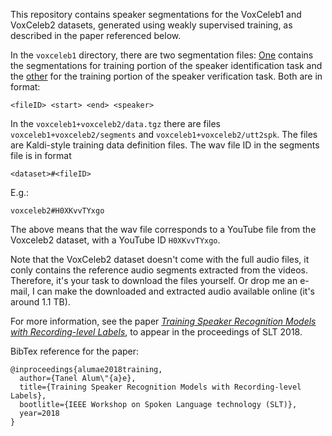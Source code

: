 This repository contains speaker segmentations for the VoxCeleb1 and VoxCeleb2 datasets, generated using weakly supervised training, as described in the paper referenced below.

In the `voxceleb1` directory, there are two segmentation files:
[One](voxceleb1/voxceleb1_sid_segments) contains the segmentations for training portion of the speaker identification task and the [other](voxceleb1/voxceleb1_sv_segments) for the training portion of the speaker verification task.
Both are in format:

    <fileID> <start> <end> <speaker>
    
In the `voxceleb1+voxceleb2/data.tgz` there are files `voxceleb1+voxceleb2/segments` and `voxceleb1+voxceleb2/utt2spk`. The files are Kaldi-style training data definition files.
The wav file ID in the segments file is in format

    <dataset>#<fileID>
  
E.g.:

    voxceleb2#H0XKvvTYxgo
  
The above means that the wav file corresponds to a YouTube file from the Voxceleb2 dataset, with a YouTube ID `H0XKvvTYxgo`.

Note that the VoxCeleb2 dataset doesn't come with the full audio files, it conly contains the reference audio segments
extracted from the videos. Therefore, it's your task to download the files yourself. Or drop me an e-mail,
I can make the downloaded and extracted audio available online (it's around 1.1 TB).

For more information, see the paper [_Training Speaker Recognition Models with Recording-level Labels_](doc/alumae2018training.pdf), to appear in the proceedings of SLT 2018.

BibTex reference for the paper:

    @inproceedings{alumae2018training,
      author={Tanel Alum\"{a}e},
      title={Training Speaker Recognition Models with Recording-level Labels},
      bootlitle={IEEE Workshop on Spoken Language technology (SLT)},
      year=2018
    }

